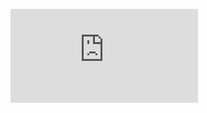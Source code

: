 ![Image of mine](https://www.facebook.com/photo.php?fbid=1031816276896590&set=pb.100002046815666.-2207520000..&type=3)
